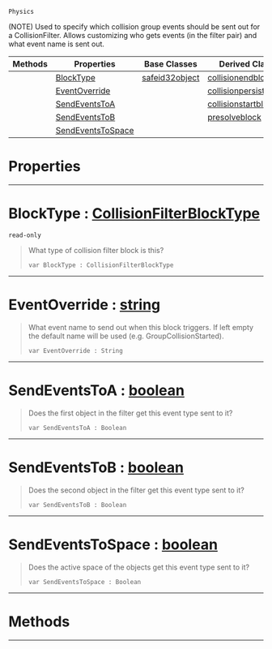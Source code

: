  `Physics`

(NOTE) Used to specify which collision group events should be sent out for a CollisionFilter. Allows customizing who gets events (in the filter pair) and what event name is sent out.

|Methods|Properties|Base Classes|Derived Classes|
|---|---|---|---|
| |[ BlockType](https://github.com/zeroengineteam/ZeroDocs/code_reference/class_reference/collisionfilterblock.markdown#blocktype-zero-engine-do)|[safeid32object](https://github.com/zeroengineteam/ZeroDocs/code_reference/class_reference/safeid32object.markdown)|[collisionendblock](https://github.com/zeroengineteam/ZeroDocs/code_reference/class_reference/collisionendblock.markdown)|
| |[ EventOverride](https://github.com/zeroengineteam/ZeroDocs/code_reference/class_reference/collisionfilterblock.markdown#eventoverride-zero-engin)| |[collisionpersistedblock](https://github.com/zeroengineteam/ZeroDocs/code_reference/class_reference/collisionpersistedblock.markdown)|
| |[ SendEventsToA](https://github.com/zeroengineteam/ZeroDocs/code_reference/class_reference/collisionfilterblock.markdown#sendeventstoa-zero-engin)| |[collisionstartblock](https://github.com/zeroengineteam/ZeroDocs/code_reference/class_reference/collisionstartblock.markdown)|
| |[ SendEventsToB](https://github.com/zeroengineteam/ZeroDocs/code_reference/class_reference/collisionfilterblock.markdown#sendeventstob-zero-engin)| |[presolveblock](https://github.com/zeroengineteam/ZeroDocs/code_reference/class_reference/presolveblock.markdown)|
| |[ SendEventsToSpace](https://github.com/zeroengineteam/ZeroDocs/code_reference/class_reference/collisionfilterblock.markdown#sendeventstospace-zero-e)| | |


 #  Properties


---  
 #  BlockType : [CollisionFilterBlockType](https://github.com/zeroengineteam/ZeroDocs/code_reference/enum_reference.markdown#collisionfilterblocktype)

 `read-only`

> What type of collision filter block is this?
> ``` lang=cpp, name=Zilch
> var BlockType : CollisionFilterBlockType


---  
 #  EventOverride : [string](https://github.com/zeroengineteam/ZeroDocs/code_reference/zilch_base_types/string.markdown)

> What event name to send out when this block triggers. If left empty the default name will be used (e.g. GroupCollisionStarted).
> ``` lang=cpp, name=Zilch
> var EventOverride : String


---  
 #  SendEventsToA : [boolean](https://github.com/zeroengineteam/ZeroDocs/code_reference/zilch_base_types/boolean.markdown)

> Does the first object in the filter get this event type sent to it?
> ``` lang=cpp, name=Zilch
> var SendEventsToA : Boolean


---  
 #  SendEventsToB : [boolean](https://github.com/zeroengineteam/ZeroDocs/code_reference/zilch_base_types/boolean.markdown)

> Does the second object in the filter get this event type sent to it?
> ``` lang=cpp, name=Zilch
> var SendEventsToB : Boolean


---  
 #  SendEventsToSpace : [boolean](https://github.com/zeroengineteam/ZeroDocs/code_reference/zilch_base_types/boolean.markdown)

> Does the active space of the objects get this event type sent to it?
> ``` lang=cpp, name=Zilch
> var SendEventsToSpace : Boolean


---  
 #  Methods


---  
 

 